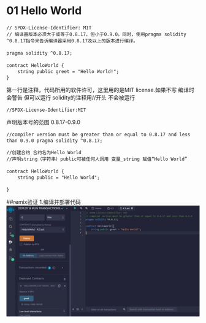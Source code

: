 
# 01 Hello World


```solidity
// SPDX-License-Identifier: MIT
// 编译器版本必须大于或等于0.8.17，但小于0.9.0。同时，使用pragma solidity ^0.8.17指令来告诉编译器采用0.8.17及以上的版本进行编译。

pragma solidity ^0.8.17;

contract HelloWorld {
    string public greet = "Hello World!";
}
```
第一行是注释，代码所用的软件许可，这里用的是MIT license.如果不写 编译时会警告 但可以运行
solidity的注释用//开头 不会被运行
```solidity
//SPDX-License-Identifier:MIT
```
声明版本号的范围 0.8.17-0.9.0
```solidity
//compiler version must be greater than or equal to 0.8.17 and less than 0.9.0 pragma solidity ^0.8.17;
```
```solidity
//创建合约 合约名为Hello World
//声明string（字符串）public可被任何人调用 变量_string 赋值“Hello World”

contract HelloWorld {
    string public = "Hello World";

} 
```
##remix验证
1.编译并部署代码
![1-1.png](png/1-1.png)
